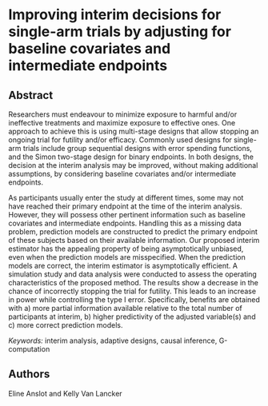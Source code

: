 # Improving interim decisions for single-arm trials by adjusting for baseline covariates and intermediate endpoints

## Abstract 
Researchers must endeavour to minimize exposure to harmful and/or ineffective treatments and maximize exposure to effective ones. One approach to achieve this is using multi-stage designs that allow stopping an ongoing trial for futility and/or efficacy. Commonly used designs for single-arm trials include group sequential designs with error spending functions, and the Simon two-stage design for binary endpoints. In both designs, the decision at the interim analysis may be improved, without making additional assumptions, by considering baseline covariates and/or intermediate endpoints.

As participants usually enter the study at different times, some may not have reached their primary endpoint at the time of the interim analysis. However, they will possess other pertinent information such as baseline covariates and intermediate endpoints. Handling this as a missing data problem, prediction models are constructed to predict the primary endpoint of these subjects based on their available information. Our proposed interim estimator has the appealing property of being asymptotically unbiased, even when the prediction models are misspecified. When the prediction models are correct, the interim estimator is asymptotically efficient. A simulation study and data analysis were conducted to assess the operating characteristics of the proposed method. The results show a decrease in the chance of incorrectly stopping the trial for futility. This leads to an increase in power while controlling the type I error. Specifically, benefits are obtained with a) more partial information available relative to the total number of participants at interim, b) higher predictivity of the adjusted variable(s) and c) more correct prediction models. 

*Keywords:* interim analysis, adaptive designs, causal inference, G-computation

## Authors
Eline Anslot and Kelly Van Lancker
